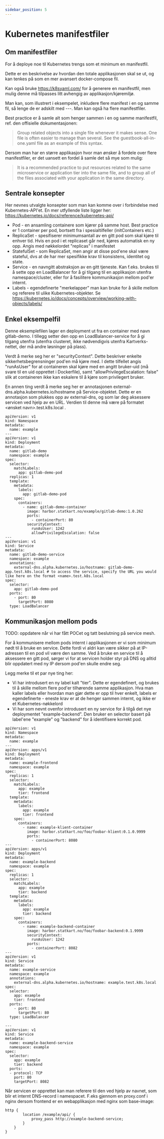 ```yaml
---
sidebar_position: 5
---
```


# Kubernetes manifestfiler

## Om manifestfiler


For å deploye noe til Kubernetes trengs som et minimum en manifestfil.

Dette er en beskrivelse av hvordan den totale applikasjonen skal se ut, og kan
tenkes på som en mer avansert docker-compose fil.

Kan også bruke https://k8syaml.com/ for å generere en manifestfil, men mulig
denne må tilpasses litt avhengig av applikasjon/kjøremiljø.


Man kan, som illustrert i eksempelet, inkludere flere manifest i en og samme
fil, så lenge de er adskilt med ---. Man kan også ha flere manifestfiler.

Best practice er å samle alt som henger sammen i en og samme manifestfil, ref.
den offisielle dokumentasjonen:

> Group related objects into a single file whenever it makes sense. One file is
> often easier to manage than several. See the guestbook-all-in-one.yaml file as
> an example of this syntax.

Dersom man har en større applikasjon hvor man ønsker å fordele over flere
manifestfiler, er det uansett en fordel å samle det så mye som mulig:

> It is a recommended practice to put resources related to the same microservice
> or application tier into the same file, and to group all of the files
> associated with your application in the same directory.

## Sentrale konsepter

Her nevnes utvalgte konsepter som man kan komme over i forbindelse med
Kubernetes-API'et. En mer utfyllende liste ligger her:
https://kubernetes.io/docs/reference/kubernetes-api/

- Pod - en ansamling containere som kjører på samme host. Best practice er
  1 container per pod, bortsett fra i spesialtilfeller (initContainers etc.)
- ReplicaSet - spesifiserer minimumsantall av en gitt pod som skal kjøre til
  enhver tid. Hvis en pod i et replicaset går ned, kjøres automatisk en ny opp.
  Angis med nøkkelordet "replicas" i manifestet
- StatefulSet - som ReplicaSet, men angir at disse pod'ene skal være stateful,
  dvs at de har mer spesifikke krav til konsistens, identitet og state.
- Service - en navngitt abstraksjon av en gitt tjeneste. Kan f.eks. brukes til
  å sette opp en LoadBalancer for å gi tilgang til en applikasjon utenfra
  namespace/cluster, eller for å fasilitere kommunikasjon mellom pod'er internt.
- Labels - egendefinerte "merkelapper" man kan bruke for å skille mellom og
  referere til ulike Kubernetes-objekter. Se
  https://kubernetes.io/docs/concepts/overview/working-with-objects/labels/

## Enkel eksempelfil

Denne eksemplefilen lager en deployment ut fra en container med navn
gitlab-demo. I tillegg setter den opp en LoadBalancer-service for å gi tilgang
utenfra (utenfra clusteret, ikke nødvendigvis utenfra Kartverks-nettet, der må
andre løsninger på plass).


Verdt å merke seg her er "securityContext". Dette beskriver enkelte
sikkerhetsbegrensninger pod'en må kjøre med. I dette tilfellet angis "runAsUser"
for at containeren skal kjøre med en angitt bruker-uid (må svare til en uid
  opprettet i Dockerfile), samt "allowPrivilegeEscalation: false" slik at
  containeren ikke kan eskalere til å kjøre som privilegert bruker.

En annen ting verdt å merke seg her er annotasjonen
external-dns.alpha.kubernetes.io/hostname på Service-objektet. Dette er en
annotasjon som plukkes opp av external-dns, og som lar deg aksessere servicen
ved hjelp av en URL. Verdien til denne må være på formatet <ønsket
navn>.test.k8s.local .

```
apiVersion: v1
kind: Namespace
metadata:
  name: example
---
apiVersion: v1
kind: Deployment
metadata:
  name: gitlab-demo
  namespace: example
spec:
  selector:
    matchLabels:
      app: gitlab-demo-pod
  replicas: 1
  template:
    metadata:
      labels:
        app: gitlab-demo-pod
    spec:
      containers:
        - name: gitlab-demo-container
          image: harbor.statkart.no/example/gitlab-demo:1.0.262
          ports:
            - containerPort: 80
          securityContext:
            runAsUser: 1242
            allowPrivilegeEscalation: false
---
apiVersion: v1
kind: Service
metadata:
  name: gitlab-demo-service
  namespace: example
  annotations:
    external-dns.alpha.kubernetes.io/hostname: gitlab-demo-app.test.k8s.local # to access the service, specify the URL you would like here on the format <name>.test.k8s.local
spec:
  selector:
    app: gitlab-demo-pod
  ports:
    - port: 80
      targetPort: 8080
  type: LoadBalancer
```

## Kommunikasjon mellom pods

TODO: oppdatere når vi har fått POCet og tatt beslutning på service mesh.

For å kommunisere mellom pods internt i applikasjonen er vi som minimum nødt til å bruke en service. Dette fordi vi aldri kan være sikker på at IP-adressen til en pod vil være den samme. Ved å bruke en service til å aksessere en gitt pod, sørger vi for at servicen holder styr på DNS og alltid blir oppdatert med ny IP dersom pod'en skulle endre seg.

Legg merke til et par nye ting her:

- Vi har introdusert en ny label kalt "tier". Dette er egendefinert, og brukes til å skille mellom flere pod'er tilhørende samme applikasjon. Hva man kaller labels eller hvordan man gjør dette er opp til hver enkelt, labels er egendefinerte - eneste krav er at de henger sammen internt, og ikke er et Kubernetes-nøkkelord
- Vi har som nevnt ovenfor introdusert en ny service for å tilgå det nye deploymentet "example-backend". Den bruker en selector basert på label'ene "example" og "backend" for å identifisere korrekt pod.

```
apiVersion: v1
kind: Namespace
metadata:
  name: example
---
apiVersion: apps/v1
kind: Deployment
metadata:
  name: example-frontend
  namespace: example
spec:
  replicas: 1
  selector:
    matchLabels:
      app: example
      tier: frontend
  template:
    metadata:
      labels:
        app: example
        tier: frontend
    spec:
      containers:
        - name: example-klient-container
          image: harbor.statkart.no/foo/foobar-klient:0.1.0.9999
          ports:
            - containerPort: 8080
---
apiVersion: apps/v1
kind: Deployment
metadata:
  name: example-backend
  namespace: example
spec:
  replicas: 1
  selector:
    matchLabels:
      app: example
      tier: backend
  template:
    metadata:
      labels:
        app: example
        tier: backend
    spec:
      containers:
        - name: example-backend-container
          image: harbor.statkart.no/foo/foobar-backend:0.1.9999
          securityContext:
            runAsUser: 1242
          ports:
            - containerPort: 8082
---
apiVersion: v1
kind: Service
metadata:
  name: example-service
  namespace: example
  annotations:
    external-dns.alpha.kubernetes.io/hostname: example.test.k8s.local
spec:
  selector:
    app: example
    tier: frontend
  ports:
    - port: 80
      targetPort: 80
  type: LoadBalancer

---
apiVersion: v1
kind: Service
metadata:
  name: example-backend-service
  namespace: example
spec:
  selector:
    app: example
    tier: backend
  ports:
  - protocol: TCP
    port: 80
    targetPort: 8082
```


Når servicen er opprettet kan man referere til den ved hjelp av navnet, som blir et internt DNS-record i namespacet. F.eks gjennom en proxy.conf i nginx dersom frontend er en webapplikasjon med nginx som base-image:
```
http {
        location /example/api/ {
            proxy_pass http://example-backend-service;
        }
    }
}
```
